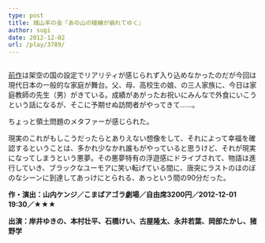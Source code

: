 ```yaml
---
type: post
title: 城山羊の会『あの山の稜線が崩れてゆく』
author: sugi
date: 2012-12-02
url: /play/3789/
---
```

<img src="http://i2.wp.com/asharpminor.com/wp-content/uploads/2012/12/anoyama_no_ryosen.gif?resize=170%2C240" alt="" title="anoyama_no_ryosen" class="alignleft wp-image-3790" data-recalc-dims="1" />

<a href="http://asharpminor.com/play-sukiraginoeri" onclick="_gaq.push(['_trackEvent', 'outbound-article', 'http://asharpminor.com/play-sukiraginoeri', '前作']);" title="城山羊の会『スキラギノエリの小さな事件』" target="_blank">前作</a>は架空の国の設定でリアリティが感じられず入り込めなかったのだが今回は現代日本の一般的な家庭が舞台。父、母、高校生の娘、の三人家族に、今日は家庭教師の先生（男）がきている。成績があがったお祝いにみんなで外食にいこうという話になるが、そこに予期せぬ訪問者がやってきて……。

ちょっと領土問題のメタファーが感じられた。

現実のこれがもしこうだったらとありえない想像をして、それによって幸福を確認するということは、多かれ少なかれ誰もがやっていると思うけど、それが現実になってしまうという悪夢。その悪夢特有の浮遊感にドライブされて、物語は進行していき、ブラックなユーモアに笑い転げている間に、唐突にラストのほのぼのなシーンに到達してあっけにとられる、あっという間の90分だった。

**作・演出：山内ケンジ／こまばアゴラ劇場／自由席3200円／2012-12-01 19:30／★★★**

**出演：岸井ゆきの、本村壮平、石橋けい、古屋隆太、永井若葉、岡部たかし、猪野学**
